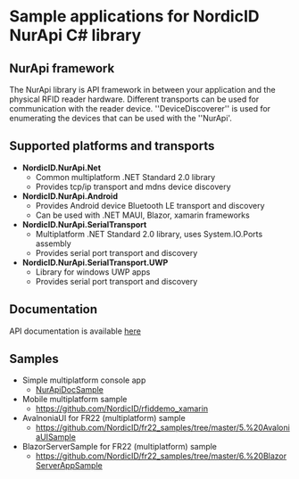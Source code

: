 # Sample applications for NordicID NurApi C# library

## NurApi framework

The NurApi library is API framework in between your application and the physical RFID reader hardware. Different transports can be used for communication with the reader device.
''DeviceDiscoverer'' is used for enumerating the devices that can be used with the ''NurApi'.

## Supported platforms and transports
- **NordicID.NurApi.Net**
	- Common multiplatform .NET Standard 2.0 library
	- Provides tcp/ip transport and mdns device discovery
- **NordicID.NurApi.Android** 
	- Provides Android device Bluetooth LE transport and discovery
	- Can be used with .NET MAUI, Blazor, xamarin frameworks
- **NordicID.NurApi.SerialTransport**
	- Multiplatform .NET Standard 2.0 library, uses System.IO.Ports assembly
	- Provides serial port transport and discovery
- **NordicID.NurApi.SerialTransport.UWP**
	- Library for windows UWP apps
	- Provides serial port transport and discovery

## Documentation
API documentation is available [here](https://nordicid.github.io/nurapidocs)

## Samples
- Simple multiplatform console app
	- [NurApiDocSample](NurApiDocSample)
- Mobile multiplatform sample
	- https://github.com/NordicID/rfiddemo_xamarin
- AvalnoniaUI for FR22 (multiplatform) sample
	- https://github.com/NordicID/fr22_samples/tree/master/5.%20AvaloniaUISample
- BlazorServerSample for FR22 (multiplatform) sample
	- https://github.com/NordicID/fr22_samples/tree/master/6.%20BlazorServerAppSample
